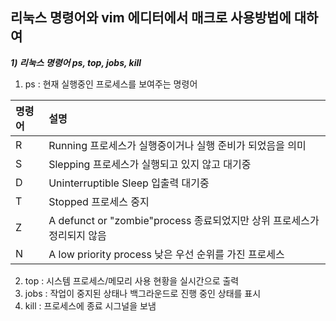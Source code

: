 ## 리눅스 명령어와 vim 에디터에서 매크로 사용방법에 대하여

***1) 리눅스 명령어 ps, top, jobs, kill***

1. ps : 현재 실행중인 프로세스를 보여주는 명령어 

|명령어|설명|
|:----|:---------------------------|
|R|Running 프로세스가 실행중이거나 실행 준비가 되었음을 의미|
|S|Slepping 프로세스가 실행되고 있지 않고 대기중|
|D|Uninterruptible Sleep 입출력 대기중|
|T|Stopped 프로세스 중지|
|Z|A defunct or "zombie"process 종료되었지만 상위 프로세스가 정리되지 않음|
|N|A low priority process 낮은 우선 순위를 가진 프로세스|

2. top : 시스템 프로세스/메모리 사용 현황을 실시간으로 출력
3. jobs : 작업이 중지된 상태나 백그라운드로 진행 중인 상태를 표시
4. kill : 프로세스에 종료 시그널을 보냄

